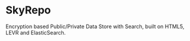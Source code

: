# SkyRepo
Encryption based Public/Private Data Store with Search, built on HTML5, LEVR and ElasticSearch.
